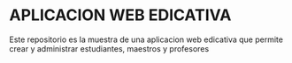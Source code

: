# APLICACION WEB EDICATIVA

Este repositorio es la muestra de una aplicacion web edicativa que permite crear y administrar estudiantes, maestros y profesores
